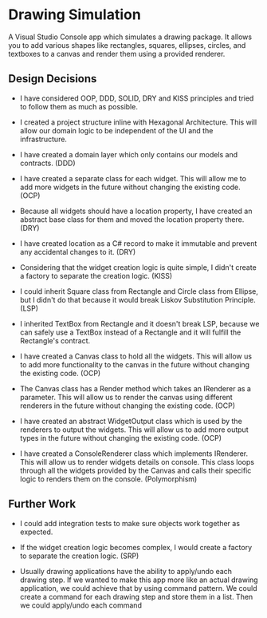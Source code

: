 # Drawing Simulation
A Visual Studio Console app which simulates a drawing package. It allows you to add various shapes like 
rectangles, squares, ellipses, circles, and textboxes to a canvas and render them using a provided renderer.

## Design Decisions

- I have considered OOP, DDD, SOLID, DRY and KISS principles and tried to follow them as much as possible.

- I created a project structure inline with Hexagonal Architecture. This will allow our domain logic to be independent of the UI and the infrastructure.

- I have created a domain layer which only contains our models and contracts. (DDD)

- I have created a separate class for each widget. This will allow me to add more widgets in the future without changing the existing code. (OCP)

- Because all widgets should have a location property, I have created an abstract base class for them and moved the location property there. (DRY)

- I have created location as a C# record to make it immutable and prevent any accidental changes to it. (DRY)

- Considering that the widget creation logic is quite simple, I didn't create a factory to separate the creation logic. (KISS)

- I could inherit Square class from Rectangle and Circle class from Ellipse, but I didn't do that because it would break Liskov Substitution Principle. (LSP)

- I inherited TextBox from Rectangle and it doesn't break LSP, because we can safely use a TextBox instead of a Rectangle and it will fulfill the Rectangle's contract.

- I have created a Canvas class to hold all the widgets. This will allow us to add more functionality to the canvas in the future without changing the existing code. (OCP)

- The Canvas class has a Render method which takes an IRenderer as a parameter. This will allow us to render the canvas using different renderers in the future without changing the existing code. (OCP)

- I have created an abstract WidgetOutput class which is used by the renderers to output the widgets. This will allow us to add more output types in the future without changing the existing code. (OCP)

- I have created a ConsoleRenderer class which implements IRenderer. This will allow us to render widgets details on console. 
This class loops through all the widgets provided by the Canvas and calls their specific logic to renders them on the console. (Polymorphism)


## Further Work

- I could add integration tests to make sure objects work together as expected. 

- If the widget creation logic becomes complex, I would create a factory to separate the creation logic. (SRP)

- Usually drawing applications have the ability to apply/undo each drawing step. If we wanted to make this app more like an actual drawing application,
we could achieve that by using command pattern. We could create a command for each drawing step and store them in a list. Then we could apply/undo each command